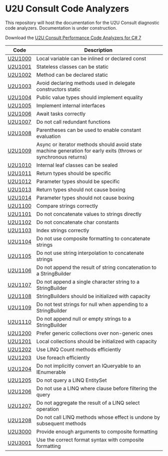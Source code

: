 # U2U Consult Code Analyzers

This repository will host the documentation for the U2U Consult diagnostic code analyzers.
Documentation is under construction.

Download the [U2U Consult Performance Code Analyzers for C# 7](https://marketplace.visualstudio.com/items?itemName=vs-publisher-363830.U2UConsultPerformanceCodeAnalyzersforC7)

| Code                       | Description |
| -------------------------- | ----------- |
| [U2U1000](docs/U2U1000.md) | Local variable can be inlined or declared const |
| [U2U1001](docs/U2U1001.md) | Stateless classes can be static |
| [U2U1002](docs/U2U1002.md) | Method can be declared static |
| [U2U1003](docs/U2U1003.md) | Avoid declaring methods used in delegate constructors static |
| [U2U1004](docs/U2U1004.md) | Public value types should implement equality |
| [U2U1005](docs/U2U1005.md) | Implement internal interfaces |
| [U2U1006](docs/U2U1006.md) | Await tasks correctly |
| [U2U1007](docs/U2U1007.md) | Do not call redundant functions |
| [U2U1008](docs/U2U1008.md) | Parentheses can be used to enable constant evaluation |
| [U2U1009](docs/U2U1009.md) | Async or iterator methods should avoid state machine generation for early exits (throws or synchronous returns) |
| [U2U1010](docs/U2U1010.md) | Internal leaf classes can be sealed |
| [U2U1011](docs/U2U1011.md) | Return types should be specific |
| [U2U1012](docs/U2U1012.md) | Parameter types should be specific |
| [U2U1013](docs/U2U1013.md) | Return types should not cause boxing |
| [U2U1014](docs/U2U1014.md) | Parameter types should not cause boxing |
| [U2U1100](docs/U2U1100.md) | Compare strings correctly |
| [U2U1101](docs/U2U1101.md) | Do not concatenate values to strings directly |
| [U2U1102](docs/U2U1102.md) | Do not concatenate char constants |
| [U2U1103](docs/U2U1103.md) | Index strings correctly |
| [U2U1104](docs/U2U1104.md) | Do not use composite formatting to concatenate strings |
| [U2U1105](docs/U2U1105.md) | Do not use string interpolation to concatenate strings |
| [U2U1106](docs/U2U1106.md) | Do not append the result of string concatenation to a StringBuilder |
| [U2U1107](docs/U2U1107.md) | Do not append a single character string to a StringBuilder |
| [U2U1108](docs/U2U1108.md) | StringBuilders should be initialized with capacity |
| [U2U1109](docs/U2U1109.md) | Do not test strings for null when appending to a StringBuilder |
| [U2U1110](docs/U2U1110.md) | Do not append null or empty strings to a StringBuilder |
| [U2U1200](docs/U2U1200.md) | Prefer generic collections over non-generic ones |
| [U2U1201](docs/U2U1201.md) | Local collections should be initialized with capacity |
| [U2U1202](docs/U2U1202.md) | Use LINQ Count methods efficiently |
| [U2U1203](docs/U2U1203.md) | Use foreach efficiently |
| [U2U1204](docs/U2U1204.md) | Do not implicitly convert an IQueryable<T> to an IEnumerable<T> |
| [U2U1205](docs/U2U1205.md) | Do not query a LINQ EntitySet<T> |
| [U2U1206](docs/U2U1206.md) | Do not use a LINQ where clause before filtering the query |
| [U2U1207](docs/U2U1207.md) | Do not aggregate the result of a LINQ select operation |
| [U2U1208](docs/U2U1208.md) | Do not call LINQ methods whose effect is undone by subsequent methods |
| [U2U3000](docs/U2U3000.md) | Provide enough arguments to composite formatting |
| [U2U3001](docs/U2U3001.md) | Use the correct format syntax with composite formatting |
